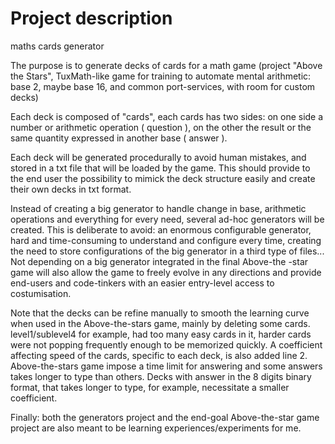 # Project description

maths cards generator

The purpose is to generate decks of cards for a math game (project "Above the Stars", TuxMath-like game for training to automate mental arithmetic: base 2, maybe base 16, and common port-services, with room for custom decks)


Each deck is composed of "cards", each cards has two sides: on one side a number or arithmetic operation ( question ), on the other the result or the same quantity expressed in another base ( answer ).


Each deck will be generated procedurally to avoid human mistakes, and stored in a txt file that will be loaded by the game. This should provide to the end user the possibility to mimick the deck structure easily and create their own decks in txt format.


Instead of creating a big generator to handle change in base, arithmetic operations and everything for every need, several ad-hoc generators will be created. This is deliberate to avoid: an enormous configurable generator, hard and time-consuming to understand and configure every time, creating the need to store configurations of the big generator in a third type of files... Not depending on a big generator integrated in the final Above-the -star game will also allow the game to freely evolve in any directions and provide end-users and code-tinkers with an easier entry-level access to costumisation. 

Note that the decks can be refine manually to smooth the learning curve when used in the Above-the-stars game, mainly by deleting some cards. level1/sublevel4 for example, had too many easy cards in it, harder cards were not popping frequently enough to be memorized quickly. A coefficient affecting speed of the cards, specific to each deck, is also added line 2. Above-the-stars game impose a time limit for answering and some answers takes longer to type than others. Decks with answer in the 8 digits binary format, that takes longer to type, for example, necessitate a smaller coefficient. 

Finally: both the generators project and the end-goal Above-the-star game project are also meant to be learning experiences/experiments for me. 
